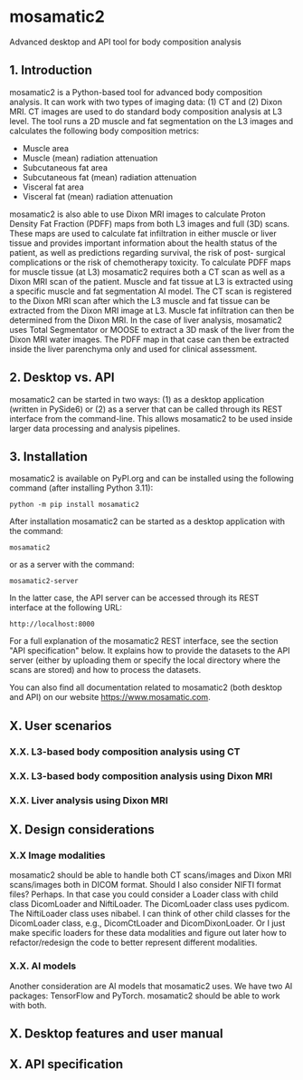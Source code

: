 # mosamatic2
Advanced desktop and API tool for body composition analysis


## 1. Introduction
mosamatic2 is a Python-based tool for advanced body composition analysis. It can work with
two types of imaging data: (1) CT and (2) Dixon MRI. CT images are used to do standard body
composition analysis at L3 level. The tool runs a 2D muscle and fat segmentation on the L3
images and calculates the following body composition metrics:

- Muscle area
- Muscle (mean) radiation attenuation
- Subcutaneous fat area
- Subcutaneous fat (mean) radiation attenuation
- Visceral fat area
- Visceral fat (mean) radiation attenuation

mosamatic2 is also able to use Dixon MRI images to calculate Proton Density Fat Fraction
(PDFF) maps from both L3 images and full (3D) scans. These maps are used to calculate fat
infiltration in either muscle or liver tissue and provides important information about the 
health status of the patient, as well as predictions regarding survival, the risk of post-
surgical complications or the risk of chemotherapy toxicity.
To calculate PDFF maps for muscle tissue (at L3) mosamatic2 requires both a CT scan as well
as a Dixon MRI scan of the patient. Muscle and fat tissue at L3 is extracted using a specific
muscle and fat segmentation AI model. The CT scan is registered to the Dixon MRI scan after
which the L3 muscle and fat tissue can be extracted from the Dixon MRI image at L3. Muscle
fat infiltration can then be determined from the Dixon MRI. 
In the case of liver analysis, mosamatic2 uses Total Segmentator or MOOSE to extract a 3D
mask of the liver from the Dixon MRI water images. The PDFF map in that case can then be
extracted inside the liver parenchyma only and used for clinical assessment.


## 2. Desktop vs. API
mosamatic2 can be started in two ways: (1) as a desktop application (written in PySide6)
or (2) as a server that can be called through its REST interface from the command-line.
This allows mosamatic2 to be used inside larger data processing and analysis pipelines.


## 3. Installation
mosamatic2 is available on PyPI.org and can be installed using the following command (after
installing Python 3.11):

    python -m pip install mosamatic2

After installation mosamatic2 can be started as a desktop application with the command:

    mosamatic2

or as a server with the command:

    mosamatic2-server

In the latter case, the API server can be accessed through its REST interface at the 
following URL:

    http://localhost:8000

For a full explanation of the mosamatic2 REST interface, see the section "API specification"
below. It explains how to provide the datasets to the API server (either by uploading them or 
specify the local directory where the scans are stored) and how to process the datasets.

You can also find all documentation related to mosamatic2 (both desktop and API) on our 
website https://www.mosamatic.com. 


## X. User scenarios
### X.X. L3-based body composition analysis using CT
### X.X. L3-based body composition analysis using Dixon MRI
### X.X. Liver analysis using Dixon MRI


## X. Design considerations
### X.X Image modalities
mosamatic2 should be able to handle both CT scans/images and Dixon MRI scans/images both in
DICOM format. Should I also consider NIFTI format files? Perhaps. In that case you could 
consider a Loader class with child class DicomLoader and NiftiLoader. The DicomLoader class
uses pydicom. The NiftiLoader class uses nibabel. I can think of other child classes for the
DicomLoader class, e.g., DicomCtLoader and DicomDixonLoader. Or I just make specific loaders
for these data modalities and figure out later how to refactor/redesign the code to better
represent different modalities.

### X.X. AI models
Another consideration are AI models that mosamatic2 uses. We have two AI packages: TensorFlow
and PyTorch. mosamatic2 should be able to work with both. 


## X. Desktop features and user manual


## X. API specification
